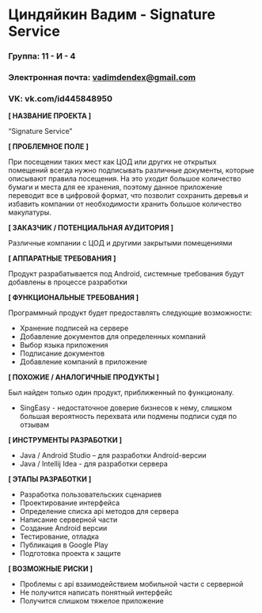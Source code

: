 # Циндяйкин Вадим - Signature Service

### Группа: 11 - И - 4

### Электронная почта: vadimdendex@gmail.com

### VK: vk.com/id445848950

**[ НАЗВАНИЕ ПРОЕКТА ]**

“Signature Service”

**[ ПРОБЛЕМНОЕ ПОЛЕ ]**

При посещении таких мест как ЦОД или других не открытых помещений всегда нужно подписывать различные документы, которые
описывают правила посещения. На это уходит большое количество бумаги и места для ее хранения, поэтому данное приложение
переводит все в цифровой формат, что позволит сохранить деревья и избавить компании от необходимости хранить большое
количество макулатуры.

**[ ЗАКАЗЧИК / ПОТЕНЦИАЛЬНАЯ АУДИТОРИЯ ]**

Различные компании с ЦОД и другими закрытыми помещениями

**[ АППАРАТНЫЕ ТРЕБОВАНИЯ ]**

Продукт разрабатывается под Android, системные требования будут добавлены в процессе разработки

**[ ФУНКЦИОНАЛЬНЫЕ ТРЕБОВАНИЯ ]**

Программный продукт будет предоставлять следующие возможности:

* Хранение подписей на сервере
* Добавление документов для определенных компаний
* Выбор языка приложения
* Подписание документов
* Добавление компаний в приложение

**[ ПОХОЖИЕ / АНАЛОГИЧНЫЕ ПРОДУКТЫ ]**

Был найден только один продукт, приближенный по функционалу.

* SingEasy - недостаточное доверие бизнесов к нему, слишком большая вероятность перехвата или подмены подписи судя по
  отзывам

**[ ИНСТРУМЕНТЫ РАЗРАБОТКИ ]**

* Java / Android Studio – для разработки Android-версии
* Java / Intellij Idea - для разработки сервера

**[ ЭТАПЫ РАЗРАБОТКИ ]**

* Разработка пользовательских сценариев
* Проектирование интерфейса
* Определение списка api методов для сервера
* Написание серверной части
* Создание Android версии
* Тестирование, отладка
* Публикация в Google Play
* Подготовка проекта к защите

**[ ВОЗМОЖНЫЕ РИСКИ ]**

* Проблемы с api взаимодействием мобильной части с серверной
* Не получится написать понятный интерфейс
* Получится слишком тяжелое приложение

